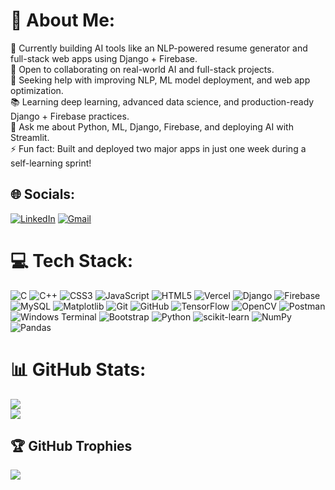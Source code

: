   # 💫 About Me:
  🎯 Currently building AI tools like an NLP-powered resume generator and full-stack web apps using Django + Firebase.<br>🤝 Open to collaborating on real-world AI and full-stack projects.<br>🧠 Seeking help with improving NLP, ML model deployment, and web app optimization.<br>📚 Learning deep learning, advanced data science, and production-ready Django + Firebase practices.<br>💬 Ask me about Python, ML, Django, Firebase, and deploying AI with Streamlit.<br>⚡ Fun fact: Built and deployed two major apps in just one week during a self-learning sprint!
  
  
  ## 🌐 Socials:
  [![LinkedIn](https://img.shields.io/badge/LinkedIn-%230077B5.svg?logo=linkedin&logoColor=white)](https://linkedin.com/in/gouri-biju) [![Gmail](https://img.shields.io/badge/Gmail-D14836?style=for-the-badge&logo=gmail&logoColor=white)](mailto:gouribiju496@gmail.com)


  
  # 💻 Tech Stack:
  ![C](https://img.shields.io/badge/c-%2300599C.svg?style=for-the-badge&logo=c&logoColor=white) ![C++](https://img.shields.io/badge/c++-%2300599C.svg?style=for-the-badge&logo=c%2B%2B&logoColor=white) ![CSS3](https://img.shields.io/badge/css3-%231572B6.svg?style=for-the-badge&logo=css3&logoColor=white) ![JavaScript](https://img.shields.io/badge/javascript-%23323330.svg?style=for-the-badge&logo=javascript&logoColor=%23F7DF1E) ![HTML5](https://img.shields.io/badge/html5-%23E34F26.svg?style=for-the-badge&logo=html5&logoColor=white) ![Vercel](https://img.shields.io/badge/vercel-%23000000.svg?style=for-the-badge&logo=vercel&logoColor=white) ![Django](https://img.shields.io/badge/django-%23092E20.svg?style=for-the-badge&logo=django&logoColor=white) ![Firebase](https://img.shields.io/badge/firebase-%23039BE5.svg?style=for-the-badge&logo=firebase) ![MySQL](https://img.shields.io/badge/mysql-4479A1.svg?style=for-the-badge&logo=mysql&logoColor=white) ![Matplotlib](https://img.shields.io/badge/Matplotlib-%23ffffff.svg?style=for-the-badge&logo=Matplotlib&logoColor=black) ![Git](https://img.shields.io/badge/git-%23F05033.svg?style=for-the-badge&logo=git&logoColor=white) ![GitHub](https://img.shields.io/badge/github-%23121011.svg?style=for-the-badge&logo=github&logoColor=white) ![TensorFlow](https://img.shields.io/badge/TensorFlow-%23FF6F00.svg?style=for-the-badge&logo=TensorFlow&logoColor=white) ![OpenCV](https://img.shields.io/badge/opencv-%23white.svg?style=for-the-badge&logo=opencv&logoColor=white) ![Postman](https://img.shields.io/badge/Postman-FF6C37?style=for-the-badge&logo=postman&logoColor=white) ![Windows Terminal](https://img.shields.io/badge/Windows%20Terminal-%234D4D4D.svg?style=for-the-badge&logo=windows-terminal&logoColor=white) ![Bootstrap](https://img.shields.io/badge/bootstrap-%238511FA.svg?style=for-the-badge&logo=bootstrap&logoColor=white) ![Python](https://img.shields.io/badge/python-3670A0?style=for-the-badge&logo=python&logoColor=ffdd54) ![scikit-learn](https://img.shields.io/badge/scikit--learn-%23F7931E.svg?style=for-the-badge&logo=scikit-learn&logoColor=white) ![NumPy](https://img.shields.io/badge/numpy-%23013243.svg?style=for-the-badge&logo=numpy&logoColor=white) ![Pandas](https://img.shields.io/badge/pandas-%23150458.svg?style=for-the-badge&logo=pandas&logoColor=white)
  # 📊 GitHub Stats:
  ![](https://nirzak-streak-stats.vercel.app/?user=Gouri-Biju&theme=dark&hide_border=false)<br/>
  ![](https://github-readme-stats.vercel.app/api/top-langs/?username=Gouri-Biju&theme=dark&hide_border=false&include_all_commits=true&count_private=true&layout=compact)
  
  ## 🏆 GitHub Trophies
  ![](https://github-profile-trophy.vercel.app/?username=Gouri-Biju&theme=radical&no-frame=false&no-bg=false&margin-w=4)
  
  <!-- Proudly created with GPRM ( https://gprm.itsvg.in ) -->

